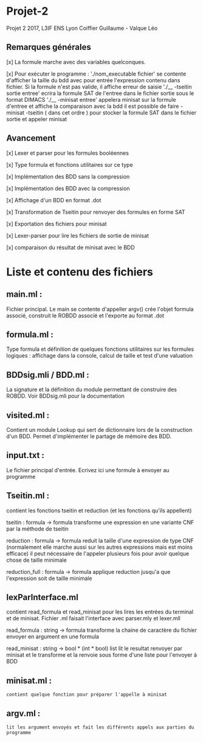 # Projet-2
Projet 2 2017, L3IF ENS Lyon
Coiffier Guillaume - Valque Léo

## Remarques générales

[x] La formule marche avec des variables quelconques.

[x] Pour exécuter le programme :
    './nom_executable fichier' se contente d'afficher la taille du bdd avec pour entrée l'expression contenu dans
    fichier. Si la formule n'est pas valide, il affiche erreur de saisie
    './__ -tseitin sortie entree' ecrira la formule SAT de l'entree dans le fichier sortie sous le format DIMACS
    './__ -minisat entree' appelera minisat sur la formule d'entree et affiche la comparaison avec la bdd
    il est possible de faire -minisat -tseitin ( dans cet ordre ) pour stocker la formule SAT dans le fichier sortie et
    appeler minisat

## Avancement

[x] Lexer et parser pour les formules booléennes

[x] Type formula et fonctions utilitaires sur ce type

[x] Implémentation des BDD sans la compression

[x] Implémentation des BDD avec la compression

[x] Affichage d'un BDD en format .dot

[x] Transformation de Tseitin pour renvoyer des formules en forme SAT

[x] Exportation des fichiers pour minisat

[x] Lexer-parser pour lire les fichiers de sortie de minisat

[x] comparaison du résultat de minisat avec le BDD

# Liste et contenu des fichiers

## main.ml :
Fichier principal. Le main se contente d'appeller argv()
crée l'objet formula associé, construit le ROBDD associé et l'exporte au format .dot

## formula.ml :
Type formula et définition de quelques fonctions utilitaires sur les formules logiques :
  affichage dans la console, calcul de taille et test d'une valuation

## BDDsig.mli / BDD.ml :
  La signature et la définition du module permettant de construire des ROBDD. Voir BDDsig.mli pour la documentation

## visited.ml :
  Contient un module Lookup qui sert de dictionnaire lors de la construction d'un BDD. Permet d'implémenter le partage de mémoire des BDD.

## input.txt :
  Le fichier principal d'entrée. Ecrivez ici une formule à envoyer au programme

## Tseitin.ml :
contient les fonctions tseitin et reduction (et les fonctions qu'ils
appellent)

tseitin : formula -> formula
  transforme une expression en une variante CNF par la méthode de tseitin

reduction : formula -> formula
  reduit la taille d'une expression de type CNF (normalement elle marche aussi sur les autres expressions mais est moins efficace)
  il peut nécessaire de l'appeler plusieurs fois pour avoir quelque chose de taille minimale

reduction_full : formula -> formula
  applique reduction jusqu'a que l'expression soit de taille minimale

## lexParInterface.ml
contient read_formula et read_minisat pour les lires les entrées du terminal et de minisat. Fichier .ml faisait l'interface avec parser.mly et lexer.mll

read_formula : string -> formula
  transforme la chaine de caractère du fichier envoyer en argument en une formula

read_minisat : string -> bool * (int * bool) list
  lit le resultat renvoyer par minisat et le transforme et la renvoie sous forme d'une liste pour l'envoyer à BDD
## minisat.ml :
	contient quelque fonction pour préparer l'appelle à minisat

## argv.ml :
	lit les argument envoyés et fait les différents appels aux parties du programme
